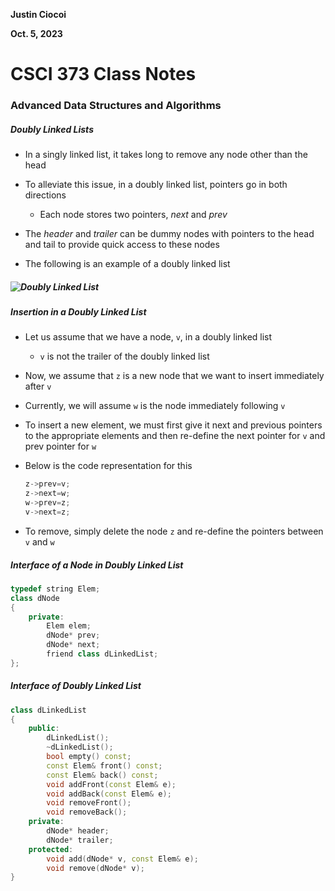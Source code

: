 **Justin Ciocoi**

**Oct. 5, 2023**

# CSCI 373 Class Notes

### Advanced Data Structures and Algorithms

##### Doubly Linked Lists

- In a singly linked list, it takes long to remove any node other than the head

- To alleviate this issue, in a doubly linked list, pointers go in both directions
  
  - Each node stores two pointers, *next* and *prev* 

- The *header* and *trailer* can be dummy nodes with pointers to the head and tail to provide quick access to these nodes

- The following is an example of a doubly linked list

##### ![Doubly Linked List](C:\Users\Justin\AppData\Roaming\marktext\images\4235ec27cd33ec1f5cbb2924a9d5142c0843747b.png)

##### Insertion in a Doubly Linked List

- Let us assume that we have a node, `v`, in a doubly linked list
  
  - `v` is not the trailer of the doubly linked list

- Now, we assume that `z` is a new node that we want to insert immediately after `v`

- Currently, we will assume `w` is the node immediately following `v`

- To insert a new element, we must first give it next and previous pointers to the appropriate elements and then re-define the next pointer for `v` and prev pointer for `w`

- Below is the code representation for this
  
  ```cpp
  z->prev=v;
  z->next=w;
  w->prev=z;
  v->next=z;
  ```

- To remove, simply delete the node `z` and re-define the pointers between `v` and `w` 

##### Interface of a Node in Doubly Linked List

```cpp
typedef string Elem;
class dNode
{
    private:
        Elem elem;
        dNode* prev;
        dNode* next;
        friend class dLinkedList;
};
```

##### Interface of Doubly Linked List

```cpp
class dLinkedList
{
    public:
        dLinkedList();
        ~dLinkedList();    
        bool empty() const;
        const Elem& front() const;
        const Elem& back() const;
        void addFront(const Elem& e);
        void addBack(const Elem& e);
        void removeFront();
        void removeBack();
    private:
        dNode* header;
        dNode* trailer;
    protected:
        void add(dNode* v, const Elem& e);
        void remove(dNode* v);
}
```
